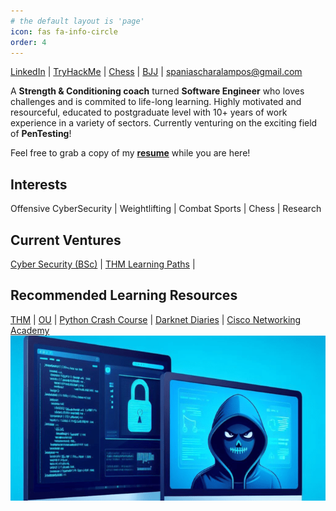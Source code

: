 ```yaml
---
# the default layout is 'page'
icon: fas fa-info-circle
order: 4
---
```

<script src="https://tryhackme.com/badge/2134791"></script>

[LinkedIn](https://www.linkedin.com/in/charalamposspanias/) \| [TryHackMe](https://tryhackme.com/p/Cspanias) \| [Chess](https://www.chess.com/member/spaniasch) \| [BJJ](https://smoothcomp.com/en/profile/101916) \| spaniascharalampos@gmail.com  

A __Strength & Conditioning coach__ turned __Software Engineer__ who loves challenges and is commited to life-long learning. Highly motivated and resourceful, educated to postgraduate level with 10+ years of work experience in a variety of sectors. Currently venturing on the exciting field of __PenTesting__!

Feel free to grab a copy of my __[resume](https://drive.google.com/file/d/10_o6X0mdp6ivJW7FZl-7LnuP01U0OtPI/view?usp=sharing)__ while you are here!
## __Interests__ 
Offensive CyberSecurity \| Weightlifting \| Combat Sports \| Chess \| Research
## __Current Ventures__ 
[Cyber Security (BSc)](https://www.open.ac.uk/courses/computing-it/degrees/bsc-cyber-security-r60) \| [THM Learning Paths](https://tryhackme.com/hacktivities#learning-paths) \|
## __Recommended Learning Resources__ 
[THM](https://tryhackme.com/dashboard) | [OU](https://www.open.ac.uk/) \| [Python Crash Course](https://nostarch.com/pythoncrashcourse2e) \| [Darknet Diaries](https://darknetdiaries.com/) \| [Cisco Networking Academy](https://skillsforall.com/)
![homepage_banner](https://github.com/CSpanias/cspanias.github.io/blob/main/assets/general/site_banner.png?raw=true)
